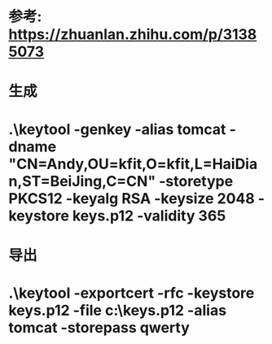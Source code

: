 # 参考: https://zhuanlan.zhihu.com/p/31385073
# 生成
# .\keytool -genkey -alias tomcat -dname "CN=Andy,OU=kfit,O=kfit,L=HaiDian,ST=BeiJing,C=CN" -storetype PKCS12 -keyalg RSA -keysize 2048 -keystore keys.p12 -validity 365
# 导出
# .\keytool -exportcert -rfc -keystore keys.p12 -file c:\keys.p12 -alias tomcat -storepass qwerty